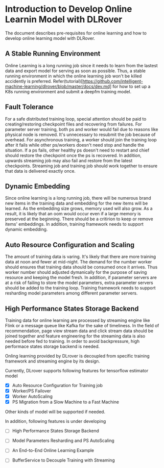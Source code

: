 
# Introduction to Develop Online Learnin Model with DLRover
The document describes pre-requisites for online learning and how to develop online learning model with DLRover.

## A Stable Running Environment
Online Learning is a long running job since it needs to learn from the lastest data and export model for serving as soon as possible.
Thus, a stable running environment in which the online learning job won't be killed accidently is preferred. 
Refer(tutorial)[https://github.com/intelligent-machine-learning/dlrover/blob/master/docs/dev.md] for how to set up a K8s running environment and submit a deepfm training model.

## Fault Tolerance
For a safe distributed training loop, special attention should be paid to creating/restoring checkpoint files and recovering from failures.
For parameter server training, both ps and worker would fail due to reasons like physical node is removed. It's unnecessary to resubmit the job because of overhead.
For asynchronous training, a worker should join the training loop after it fails while other ps/workers doesn't need stop and handle the situation.
If a ps fails, other healthy ps doesn't need to restart and chief should restore the checkpoint once the ps is recovered.
In addition, upwards streaming job may also fail and restore from the latest checkpoints. Streaming job and training job should work together to ensure that data is delivered exactly once.

## Dynamic Embedding 
Since online learning is a long running job, there will be numerous brand new items in the training data and embedding for the new items will be learned.
As the embedding size grows, memory used will also grow. As a result, it is likely that an oom would occur even if a large memory is preserved at the beginning.
There should be a critirion to keep or remove items' embeddings. In addition, training framework needs to support dynamic embedding.

## Auto Resource Configuration and Scaling 
The amount of training data is varing. It's likely that there are more training data at noon and fewer at mid-night. The demand for the number worker should ensures that training data should be consumed once it arrives. Thus worker number should adjusted dymanically for the purpose of saving resource and keeping the model fresh.
In addition, if parameter servers are at a risk of failing to store the model parameters, extra parameter servers should be added to the training loop. Training framework needs to support resharding model parameters among different parameter servers.

## High Performance States Storage Backend
Training data for online learning are processed by streaming engine like Flink or a message queue like Kafka for the sake of timeliness. In the field of recommendation, 
page view stream data and click stream data should be joined together and feature engineering for the streaming data is also needed before fed to training. In order to avoid backpressure, high performace states storage backend is needed.


Onling learning provided by DLrover is decoupled from specific training framework and streaming engine by its design.

Currently, DLrover supports following features for tensorflow estimator model

- [x] Auto Resource Configuration for Training job
- [x] Worker/PS Failover
- [x] Worker AutoScaling 
- [x] PS Migration from a Slow Machine to a Fast Machine

Other kinds of model will be supported if needed.


In addition, following features is under developing
- [ ] High Performance States Storage Backend
- [ ] Model Parameters Resharding and PS AutoScaling  
- [ ] An End-to-End Online Learning Example 
- [ ] BufferService to Decouple Training with Streaming








